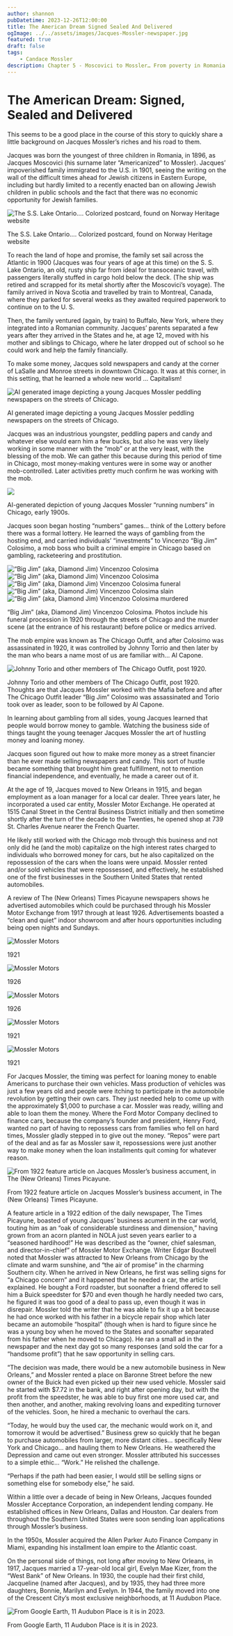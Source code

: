 ```yaml
---
author: shannon
pubDatetime: 2023-12-26T12:00:00
title: The American Dream Signed Sealed And Delivered
ogImage: ../../assets/images/Jacques-Mossler-newspaper.jpg
featured: true
draft: false
tags:
    - Candace Mossler
description: Chapter 5 - Moscovici to Mossler… From poverty in Romania to riches in The Big Easy
---
```


# The American Dream: Signed, Sealed and Delivered
This seems to be a good place in the course of this story to quickly share a little background on Jacques Mossler’s riches and his road to them. 

Jacques was born the youngest of three children in Romania, in 1896, as Jacques Moscovici (his surname later “Americanized” to Mossler). Jacques’ impoverished family immigrated to the U.S. in 1901, seeing the writing on the wall of the difficult times ahead for Jewish citizens in Eastern Europe, including but hardly limited to a recently enacted ban on allowing Jewish children in public schools and the fact that there was no economic opportunity for Jewish families. 

![The S.S. Lake Ontario…. Colorized postcard, found on Norway Heritage website](@assets/images/SSLakeOntario.jpg)<figcaption>The S.S. Lake Ontario…. Colorized postcard, found on Norway Heritage website</figcaption>

To reach the land of hope and promise, the family set sail across the Atlantic in 1900 (Jacques was four years of age at this time) on the S. S. Lake Ontario, an old, rusty ship far from ideal for transoceanic travel, with passengers literally stuffed in cargo hold below the deck. (The ship was retired and scrapped for its metal shortly after the Moscovici’s voyage). The family arrived in Nova Scotia and travelled by train to Montreal, Canada, where they parked for several weeks as they awaited required paperwork to continue on to the U. S. 

Then, the family ventured (again, by train) to Buffalo, New York, where they integrated into a Romanian community. Jacques’ parents separated a few years after they arrived in the States and he, at age 12, moved with his mother and siblings to Chicago, where he later dropped out of school so he could work and help the family financially. 

To make some money, Jacques sold newspapers and candy at the corner of LaSalle and Monroe streets in downtown Chicago. It was at this corner, in this setting, that he learned a whole new world … Capitalism! 

![AI generated image depicting a young Jacques Mossler peddling newspapers on the streets of Chicago.](@assets/images/Jacques-Mossler-newspaper.jpg)<figcaption>AI generated image depicting a young Jacques Mossler peddling newspapers on the streets of Chicago.</figcaption>

Jacques was an industrious youngster, peddling papers and candy and whatever else would earn him a few bucks, but also he was very likely working in some manner with the “mob” or at the very least, with the blessing of the mob. We can gather this because during this period of time in Chicago, most money-making ventures were in some way or another mob-controlled. Later activities pretty much confirm he was working with the mob.

![](@assets/images/Jacques-Mossler-numbers.jpg)<figcaption>AI-generated depiction of young Jacques Mossler “running numbers” in Chicago, early 1900s.</figcaption>

Jacques soon began hosting “numbers” games… think of the Lottery before there was a formal lottery. He learned the ways of gambling from the hosting end, and carried individuals’ “investments” to Vincenzo “Big Jim” Colosimo, a mob boss who built a criminal empire in Chicago based on gambling, racketeering and prostitution. 

![“Big Jim” (aka, Diamond Jim) Vincenzoo Colosima](@assets/images/Big-Jim-Diamond-Jim-Cane.jpg) ![“Big Jim” (aka, Diamond Jim) Vincenzoo Colosima](@assets/images/big-jim-diamond-jim.jpg) 
![“Big Jim” (aka, Diamond Jim) Vincenzoo Colosima funeral](@assets/images/big-jim-funeral.jpg)
![“Big Jim” (aka, Diamond Jim) Vincenzoo Colosima slain](@assets/images/big-jim-slain.jpg)
![“Big Jim” (aka, Diamond Jim) Vincenzoo Colosima murdered](@assets/images/big-jim-murder-article.jpg)
<figcaption>“Big Jim” (aka, Diamond Jim) Vincenzoo Colosima. Photos include his funeral procession in 1920 through the streets of Chicago and the murder scene (at the entrance of his restaurant) before police or medics arrived.</figcaption>

The mob empire was known as The Chicago Outfit, and after Colosimo was assassinated in 1920, it was controlled by Johnny Torrio and then later by the man who bears a name most of us are familiar with… Al Capone.

![Johnny Torio and other members of The Chicago Outfit, post 1920.](@assets/images/Johnny-Torio-Chcago-Outfit.jpg)
<figcaption>Johnny Torio and other members of The Chicago Outfit, post 1920. Thoughts are that Jacques Mossler worked with the Mafia before and after The Chicago Outfit leader “Big Jim” Colosimo was assassinated and Torio took over as leader, soon to be followed by Al Capone.</figcaption>

In learning about gambling from all sides, young Jacques learned that people would borrow money to gamble. Watching the business side of things taught the young teenager Jacques Mossler the art of hustling money and loaning money. 

Jacques soon figured out how to make more money as a street financier than he ever made selling newspapers and candy. This sort of hustle became something that brought him great fulfillment, not to mention financial independence, and eventually, he made a career out of it. 

At the age of 19, Jacques moved to New Orleans in 1915, and began employment as a loan manager for a local car dealer. Three years later, he incorporated a used car entity, Mossler Motor Exchange. He operated at 1515 Canal Street in the Central Business District initially and then sometime shortly after the turn of the decade to the Twenties, he opened shop at 739 St. Charles Avenue nearer the French Quarter. 

He likely still worked with the Chicago mob through this business and not only did he (and the mob) capitalize on the high interest rates charged to individuals who borrowed money for cars, but he also capitalized on the repossession of the cars when the loans were unpaid. Mossler rented and/or sold vehicles that were repossessed, and effectively, he established one of the first businesses in the Southern United States that rented automobiles. 

A review of The (New Orleans) Times Picayune newspapers shows he advertised automobiles which could be purchased through his Mossler Motor Exchange from 1917 through at least 1926. Advertisements boasted a “clean and quiet” indoor showroom and after hours opportunities including being open nights and Sundays.

![Mossler Motors](@assets/images/mossler-motors-1.jpg)<figcaption>1921</figcaption>

![Mossler Motors](@assets/images/mossler-motors-2.jpg)<figcaption>1926</figcaption>

![Mossler Motors](@assets/images/mossler-motors-3.jpg)<figcaption>1926</figcaption>

![Mossler Motors](@assets/images/mossler-motors-4.jpg)<figcaption>1921</figcaption>

![Mossler Motors](@assets/images/mossler-motors-5.jpg)<figcaption>1921</figcaption>

For Jacques Mossler, the timing was perfect for loaning money to enable Americans to purchase their own vehicles. Mass production of vehicles was just a few years old and people were itching to participate in the automobile revolution by getting their own cars. They just needed help to come up with the approximately $1,000 to purchase a car. Mossler was ready, willing and able to loan them the money. Where the Ford Motor Company declined to finance cars, because the company’s founder and president, Henry Ford, wanted no part of having to repossess cars from families who fell on hard times, Mossler gladly stepped in to give out the money. “Repos” were part of the deal and as far as Mossler saw it, repossessions were just another way to make money when the loan installments quit coming for whatever reason.

![From 1922 feature article on Jacques Mossler’s business accument, in The (New Orleans) Times Picayune.](@assets/images/JacquesMossler1922.jpg)<figcaption>From 1922 feature article on Jacques Mossler’s business accument, in The (New Orleans) Times Picayune.</figcaption>

A feature article in a 1922 edition of the daily newspaper, The Times Picayune, boasted of young Jacques’ business acument in the car world, touting him as an “oak of considerable sturdiness and dimension,” having grown from an acorn planted in NOLA just seven years earlier to a “seasoned hardihood!” He was described as the “owner, chief salesman, and director-in-chief” of Mossler Motor Exchange. Writer Edgar Boutwell noted that Mossler was attracted to New Orleans from Chicago by the climate and warm sunshine, and “the air of promise” in the charming Southern city. When he arrived in New Orleans, he first was selling signs for “a Chicago concern” and it happened that he needed a car, the article explained. He bought a Ford roadster, but soonafter a friend offered to sell him a Buick speedster for $70 and even though he hardly needed two cars, he figured it was too good of a deal to pass up, even though it was in disrepair. Mossler told the writer that he was able to fix it up a bit because he had once worked with his father in a bicycle repair shop which later became an automobile “hospital” (though when is hard to figure since he was a young boy when he moved to the States and soonafter separated from his father when he moved to Chicago). He ran a small ad in the newspaper and the next day got so many responses (and sold the car for a “handsome profit”) that he saw opportunity in selling cars. 

“The decision was made, there would be a new automobile business in New Orleans,” and Mossler rented a place on Baronne Street before the new owner of the Buick had even picked up their new used vehicle. Mossler said he started with $7.72 in the bank, and right after opening day, but with the profit from the speedster, he was able to buy first one more used car, and then another, and another, making revolving loans and expediting turnover of the vehicles. Soon, he hired a mechanic to overhaul the cars.

“Today, he would buy the used car, the mechanic would work on it, and tomorrow it would be advertised.” Business grew so quickly that he began to purchase automobiles from larger, more distant cities… specifically New York and Chicago… and hauling them to New Orleans. He weathered the Depression and came out even stronger. Mossler attributed his successes to a simple ethic… “Work.” He relished the challenge.

“Perhaps if the path had been easier, I would still be selling signs or something else for somebody else,” he said.

Within a little over a decade of being in New Orleans, Jacques founded Mossler Acceptance Corporation, an independent lending company. He established offices in New Orleans, Dallas and Houston. Car dealers from throughout the Southern United States were soon sending loan applications through Mossler’s business. 

In the 1950s, Mossler acquired the Allen Parker Auto Finance Company in Miami, expanding his installment loan empire to the Atlantic coast.

On the personal side of things, not long after moving to New Orleans, in 1917, Jacques married a 17-year-old local girl, Evelyn Mae Kizer, from the “West Bank” of New Orleans. In 1930, the couple had their first child, Jacqueline (named after Jacques), and by 1935, they had three more daughters, Bonnie, Marilyn and Evelyn. In 1944, the family moved into one of the Crescent City’s most exclusive neighborhoods, at 11 Audubon Place.

![From Google Earth, 11 Audubon Place is it is in 2023.](@assets/images/11AudubonPlace.jpg)<figcaption>From Google Earth, 11 Audubon Place is it is in 2023.</figcaption>